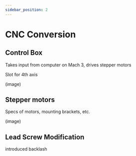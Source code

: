 ```yaml
---
sidebar_position: 2
---
```


# CNC Conversion

## Control Box

Takes input from computer on Mach 3, drives stepper motors

Slot for 4th axis

(image)

## Stepper motors

Specs of motors, mounting brackets, etc.

(image)

## Lead Screw Modification

introduced backlash

